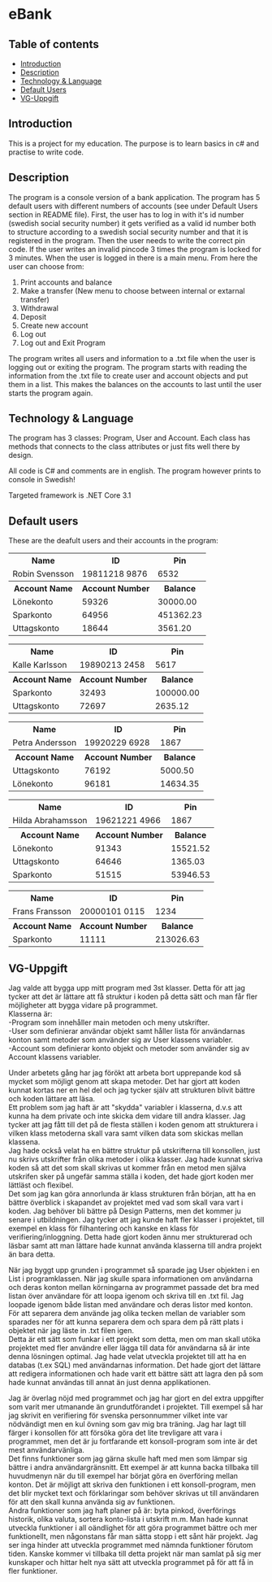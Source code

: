 # eBank
## Table of contents
* [Introduction](#Introduction)
* [Description](#Description)
* [Technology & Language](#Technology-&-Language)
* [Default Users](#Default-users)
* [VG-Uppgift](#VG-Uppgift)
## Introduction
This is a project for my education. The purpose is to learn basics in c# and practise to write code.

## Description
The program is a console version of a bank application. The program has 5 default users with different numbers of accounts (see under Default Users section in README file).
First, the user has to log in with it's id number (swedish social security number) it gets verified as a valid id number both to structure according to a swedish social security number
and that it is registered in the program. Then the user needs to write the correct pin code. If the user writes an invalid pincode 3 times the program is locked for 3 minutes.
When the user is logged in there is a main menu. From here the user can choose from:
1. Print accounts and balance
2. Make a transfer (New menu to choose between internal or extarnal transfer)
3. Withdrawal 
4. Deposit
5. Create new account
6. Log out
7. Log out and Exit Program

The program writes all users and information to a .txt file when the user is logging out or exiting the program. The program starts with reading the information from the .txt file to create user and account objects and put them in a list. This makes the balances on the accounts to last until the user starts the program again.

## Technology & Language
The program has 3 classes: Program, User and Account. Each class has methods that connects to the class attributes or just fits well there by design.

All code is C# and comments are in english. The program however prints to console in Swedish!

Targeted framework is .NET Core 3.1

## Default users
These are the deafult users and their accounts in the program:

<table>
  <tr>
    <th>Name</th>
    <th>ID</th>
    <th>Pin</th>
    </tr>
  <tr>
    <td>Robin Svensson</td>
    <td>19811218 9876</td>
    <td>6532</td>
    </tr>
  <tr>
    <th>Account Name</th>
    <th>Account Number</th>
    <th>Balance</th>
    </tr>
   <tr>
    <td>Lönekonto</td>
    <td>59326</td>
    <td>30000.00</td>
    </tr>
   <tr>
    <td>Sparkonto</td>
    <td>64956</td>
    <td>451362.23</td>
    </tr>
   <tr>
    <td>Uttagskonto</td>
    <td>18644</td>
    <td>3561.20</td>
    </tr>
</table>

<table>
  <tr>
    <th>Name</th>
    <th>ID</th>
    <th>Pin</th>
    </tr>
  <tr>
    <td>Kalle Karlsson</td>
    <td>19890213 2458</td>
    <td>5617</td>
    </tr>
  <tr>
    <th>Account Name</th>
    <th>Account Number</th>
    <th>Balance</th>
    </tr>
   <tr>
    <td>Sparkonto</td>
    <td>32493</td>
    <td>100000.00</td>
    </tr>
   <tr>
    <td>Uttagskonto</td>
    <td>72697</td>
    <td>2635.12</td>
    </tr>
</table>
<table>
  <tr>
    <th>Name</th>
    <th>ID</th>
    <th>Pin</th>
    </tr>
  <tr>
    <td>Petra Andersson</td>
    <td>19920229 6928</td>
    <td>1867</td>
    </tr>
  <tr>
    <th>Account Name</th>
    <th>Account Number</th>
    <th>Balance</th>
    </tr>
   <tr>
    <td>Uttagskonto</td>
    <td>76192</td>
    <td>5000.50</td>
    </tr>
   <tr>
    <td>Lönekonto</td>
    <td>96181</td>
    <td>14634.35</td>
    </tr>
</table>
<table>
  <tr>
    <th>Name</th>
    <th>ID</th>
    <th>Pin</th>
    </tr>
  <tr>
    <td>Hilda Abrahamsson</td>
    <td>19621221 4966</td>
    <td>1867</td>
    </tr>
  <tr>
    <th>Account Name</th>
    <th>Account Number</th>
    <th>Balance</th>
    </tr>
   <tr>
    <td>Lönekonto</td>
    <td>91343</td>
    <td>15521.52</td>
    </tr>
   <tr>
    <td>Uttagskonto</td>
    <td>64646</td>
    <td>1365.03</td>
    </tr>
   <tr>
    <td>Sparkonto</td>
    <td>51515</td>
    <td>53946.53</td>
    </tr>
</table>
<table>
  <tr>
    <th>Name</th>
    <th>ID</th>
    <th>Pin</th>
    </tr>
  <tr>
    <td>Frans Fransson</td>
    <td>20000101 0115</td>
    <td>1234</td>
    </tr>
  <tr>
    <th>Account Name</th>
    <th>Account Number</th>
    <th>Balance</th>
    </tr>
   <tr>
    <td>Sparkonto</td>
    <td>11111</td>
    <td>213026.63</td>
    </tr>
</table>

## VG-Uppgift
Jag valde att bygga upp mitt program med 3st klasser. Detta för att jag tycker att det är lättare att få struktur i koden på detta sätt och man får fler möjligheter att bygga vidare på programmet.<br>
Klasserna är:<br>
-Program som innehåller main metoden och meny utskrifter.<br>
-User som definierar användar objekt samt håller lista för användarnas konton samt metoder som använder sig av User klassens variabler.<br>
-Account som definierar konto objekt och metoder som använder sig av Account klassens variabler.<br>

Under arbetets gång har jag förökt att arbeta bort upprepande kod så mycket som möjligt genom att skapa metoder. Det har gjort att koden kunnat kortas ner en hel del och jag tycker själv att strukturen blivit bättre och koden lättare att läsa.<br> Ett problem som jag haft är att "skydda" variabler i klasserna, d.v.s att kunna ha dem private och inte skicka dem vidare till andra klasser. Jag tycker att jag fått till det på de flesta ställen i koden genom att strukturera i vilken klass metoderna skall vara samt vilken data som skickas mellan klassena.<br>
Jag hade också velat ha en bättre struktur på utskrifterna till konsollen, just nu skrivs utskrifter från olika metoder i olika klasser. Jag hade kunnat skriva koden så att det som skall skrivas ut kommer från en metod men själva utskrifen sker på ungefär samma ställa i koden, det hade gjort koden mer lättläst och flexibel.<br>
Det som jag kan göra annorlunda är klass strukturen från början, att ha en bättre överblick i skapandet av projektet med vad som skall vara vart i koden. Jag behöver bli bättre på Design Patterns, men det kommer ju senare i utbildningen. Jag tycker att jag kunde haft fler klasser i projektet, till exempel en klass för filhantering och kanske en klass för verifiering/inloggning. Detta hade gjort koden ännu mer strukturerad och läsbar samt att man lättare hade kunnat använda klasserna till andra projekt än bara detta.


När jag byggt upp grunden i programmet så sparade jag User objekten i en List i programklassen. När jag skulle spara informationen om användarna och deras konton mellan körningarna av programmet passade det bra med listan över användare för att loopa igenom och skriva till en .txt fil. Jag loopade igenom både listan med användare och deras listor med konton. För att separera dem använde jag olika tecken mellan de variabler som sparades ner för att kunna separera dem och spara dem på rätt plats i objektet när jag läste in .txt filen igen.<br>
Detta är ett sätt som funkar i ett projekt som detta, men om man skall utöka projektet med fler användre eller lägga till data för användarna så är inte denna lösningen optimal. Jag hade velat utveckla projektet till att ha en databas (t.ex SQL) med användarnas information. Det hade gjort det lättare att redigera informationen och hade varit ett bättre sätt att lagra den på som hade kunnat användas till annat än just denna applikationen.

Jag är överlag nöjd med programmet och jag har gjort en del extra uppgifter som varit mer utmanande än grundutförandet i projektet. Till exempel så har jag skrivit en verifiering för svenska personnummer vilket inte var nödvändigt men en kul övning som gav mig bra träning. Jag har lagt till färger i konsollen för att försöka göra det lite trevligare att vara i programmet, men det är ju fortfarande ett konsoll-program som inte är det mest användarvänliga.<br>
Det finns funktioner som jag gärna skulle haft med men som lämpar sig bättre i andra användargränsnitt. Ett exempel är att kunna backa tillbaka till huvudmenyn när du till exempel har börjat göra en överföring mellan konton. Det är möjligt att skriva den funktionen i ett konsoll-program, men det blir mycket text och förklaringar som behöver skrivas ut till användaren för att den skall kunna använda sig av funktionen. <br>
Andra funktioner som jag haft planer på är: byta pinkod, överförings historik, olika valuta, sortera konto-lista i utskrift m.m. Man hade kunnat utveckla funktioner i all oändlighet för att göra programmet bättre och mer funktionellt, men någonstans får man sätta stopp i ett sånt här projekt. Jag ser inga hinder att utveckla programmet med nämnda funktioner förutom tiden. Kanske kommer vi tillbaka till detta projekt när man samlat på sig mer kunskaper och hittar helt nya sätt att utveckla programmet på för att få in fler funktioner.

